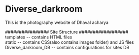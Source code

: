 # Diverse_darkroom
This is the photography website of Dhaval acharya


################ Site Structure ################## <br>
templates -- contains HTML files  <br>
static -- contains CSS(also contains images folder) and JS files <br>
Diverse_darkroom_DB -- contains configurations for sites DB <br>
